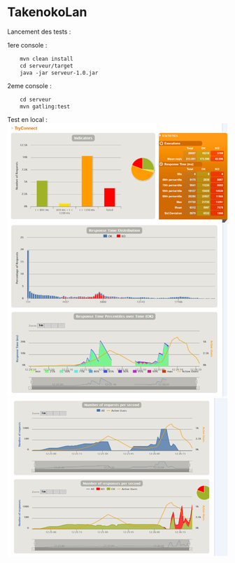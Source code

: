 # TakenokoLan

Lancement des tests :

1ere console :

        mvn clean install
        cd serveur/target
        java -jar serveur-1.0.jar
        
2eme console :

        cd serveur
        mvn gatling:test
        
        
      
Test en local :
![routes](doc/graphique1.png)
![routes](doc/graphique2.png)
 
